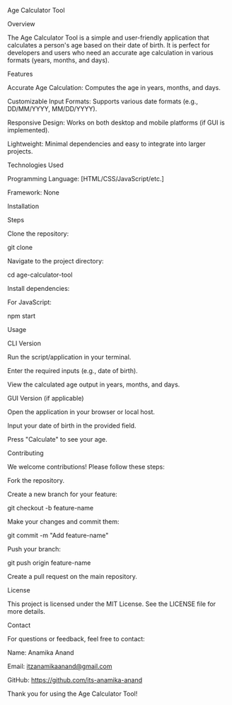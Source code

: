 Age Calculator Tool

Overview

The Age Calculator Tool is a simple and user-friendly application that calculates a person's age based on their date of birth. It is perfect for developers and users who need an accurate age calculation in various formats (years, months, and days).

Features

Accurate Age Calculation: Computes the age in years, months, and days.

Customizable Input Formats: Supports various date formats (e.g., DD/MM/YYYY, MM/DD/YYYY).

Responsive Design: Works on both desktop and mobile platforms (if GUI is implemented).

Lightweight: Minimal dependencies and easy to integrate into larger projects.

Technologies Used

Programming Language: [HTML/CSS/JavaScript/etc.]

Framework: None



Installation


Steps

Clone the repository:

git clone 

Navigate to the project directory:

cd age-calculator-tool

Install dependencies:




For JavaScript:

npm start

Usage

CLI Version

Run the script/application in your terminal.

Enter the required inputs (e.g., date of birth).

View the calculated age output in years, months, and days.

GUI Version (if applicable)

Open the application in your browser or local host.

Input your date of birth in the provided field.

Press "Calculate" to see your age.

Contributing

We welcome contributions! Please follow these steps:

Fork the repository.

Create a new branch for your feature:

git checkout -b feature-name

Make your changes and commit them:

git commit -m "Add feature-name"

Push your branch:

git push origin feature-name

Create a pull request on the main repository.

License

This project is licensed under the MIT License. See the LICENSE file for more details.

Contact

For questions or feedback, feel free to contact:

Name: Anamika Anand

Email: itzanamikaanand@gmail.com

GitHub: https://github.com/its-anamika-anand

Thank you for using the Age Calculator Tool!
